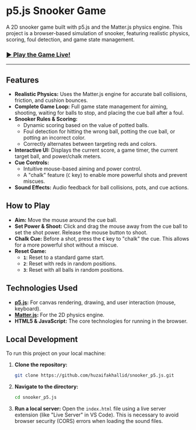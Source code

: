 # p5.js Snooker Game

A 2D snooker game built with p5.js and the Matter.js physics engine. This project is a browser-based simulation of snooker, featuring realistic physics, scoring, foul detection, and game state management.

### [▶ Play the Game Live!](https://huzaifakhallid.github.io/snooker_p5.js/)

---

## Features

- **Realistic Physics:** Uses the Matter.js engine for accurate ball collisions, friction, and cushion bounces.
- **Complete Game Loop:** Full game state management for aiming, shooting, waiting for balls to stop, and placing the cue ball after a foul.
- **Snooker Rules & Scoring:**
  - Dynamic scoring based on the value of potted balls.
  - Foul detection for hitting the wrong ball, potting the cue ball, or potting an incorrect color.
  - Correctly alternates between targeting reds and colors.
- **Interactive UI:** Displays the current score, a game timer, the current target ball, and power/chalk meters.
- **Cue Controls:**
  - Intuitive mouse-based aiming and power control.
  - A "chalk" feature (`C` key) to enable more powerful shots and prevent miscues.
- **Sound Effects:** Audio feedback for ball collisions, pots, and cue actions.

## How to Play

- **Aim:** Move the mouse around the cue ball.
- **Set Power & Shoot:** Click and drag the mouse away from the cue ball to set the shot power. Release the mouse button to shoot.
- **Chalk Cue:** Before a shot, press the **`C`** key to "chalk" the cue. This allows for a more powerful shot without a miscue.
- **Reset Game:**
  - **`1`**: Reset to a standard game start.
  - **`2`**: Reset with reds in random positions.
  - **`3`**: Reset with all balls in random positions.

## Technologies Used

- **[p5.js](https://p5js.org/):** For canvas rendering, drawing, and user interaction (mouse, keyboard).
- **[Matter.js](https://brm.io/matter-js/):** For the 2D physics engine.
- **HTML5 & JavaScript:** The core technologies for running in the browser.

## Local Development

To run this project on your local machine:

1.  **Clone the repository:**
    ```sh
    git clone https://github.com/huzaifakhallid/snooker_p5.js.git
    ```
2.  **Navigate to the directory:**
    ```sh
    cd snooker_p5.js
    ```
3.  **Run a local server:**
    Open the `index.html` file using a live server extension (like "Live Server" in VS Code). This is necessary to avoid browser security (CORS) errors when loading the sound files.
